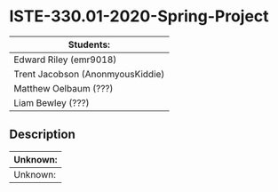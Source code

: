 # ISTE-330.01-2020-Spring-Project
|             Students:             |
|-----------------------------------|
|        Edward Riley (emr9018)     |
|  Trent Jacobson (AnonmyousKiddie) |
|        Matthew Oelbaum (???)      |
|          Liam Bewley (???)        |


## Description 
|  Unknown: |
|-----------|
|  Unknown: |

